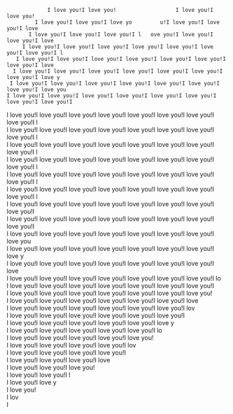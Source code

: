                                                                                                  
                                                                                                 
                 I love you!I love you!                   I love you!I love you!                 
             I love you!I love you!I love yo         u!I love you!I love you!I love              
           I love you!I love you!I love you!I l   ove you!I love you!I love you!I love           
         I love you!I love you!I love you!I love you!I love you!I love you!I love you!I l        
       I love you!I love you!I love you!I love you!I love you!I love you!I love you!I love       
      I love you!I love you!I love you!I love you!I love you!I love you!I love you!I love y      
     I love you!I love you!I love you!I love you!I love you!I love you!I love you!I love you     
    I love you!I love you!I love you!I love you!I love you!I love you!I love you!I love you!I    
   I love you!I love you!I love you!I love you!I love you!I love you!I love you!I love you!I l   
   I love you!I love you!I love you!I love you!I love you!I love you!I love you!I love you!I l   
   I love you!I love you!I love you!I love you!I love you!I love you!I love you!I love you!I l   
   I love you!I love you!I love you!I love you!I love you!I love you!I love you!I love you!I l   
   I love you!I love you!I love you!I love you!I love you!I love you!I love you!I love you!I l   
   I love you!I love you!I love you!I love you!I love you!I love you!I love you!I love you!I l   
    I love you!I love you!I love you!I love you!I love you!I love you!I love you!I love you!I    
    I love you!I love you!I love you!I love you!I love you!I love you!I love you!I love you!I    
     I love you!I love you!I love you!I love you!I love you!I love you!I love you!I love you     
      I love you!I love you!I love you!I love you!I love you!I love you!I love you!I love y      
       I love you!I love you!I love you!I love you!I love you!I love you!I love you!I love       
        I love you!I love you!I love you!I love you!I love you!I love you!I love you!I lo        
         I love you!I love you!I love you!I love you!I love you!I love you!I love you!I          
          I love you!I love you!I love you!I love you!I love you!I love you!I love you!          
            I love you!I love you!I love you!I love you!I love you!I love you!I love             
             I love you!I love you!I love you!I love you!I love you!I love you!I lov             
               I love you!I love you!I love you!I love you!I love you!I love you!I               
                 I love you!I love you!I love you!I love you!I love you!I love y                 
                   I love you!I love you!I love you!I love you!I love you!I lo                   
                     I love you!I love you!I love you!I love you!I love you!                     
                        I love you!I love you!I love you!I love you!I lov                        
                          I love you!I love you!I love you!I love you!I                          
                             I love you!I love you!I love you!I love                             
                                I love you!I love you!I love you!                                
                                    I love you!I love you!I l                                    
                                       I love you!I love y                                       
                                           I love you!                                           
                                              I lov                                              
                                                I                                                
                                                                                                 
                                                                                                 
